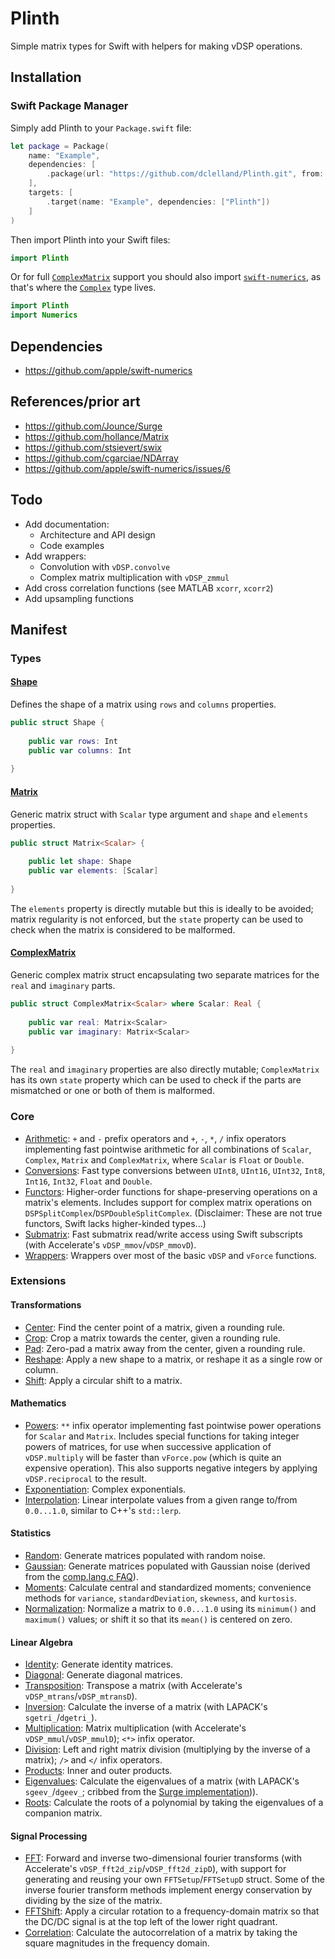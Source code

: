 # Plinth

Simple matrix types for Swift with helpers for making vDSP operations.

## Installation

### Swift Package Manager

Simply add Plinth to your `Package.swift` file: 

```swift
let package = Package(
    name: "Example",
    dependencies: [
        .package(url: "https://github.com/dclelland/Plinth.git", from: "2.0.0"),
    ],
    targets: [
        .target(name: "Example", dependencies: ["Plinth"])
    ]
)
```

Then import Plinth into your Swift files:

```swift
import Plinth
```

Or for full [`ComplexMatrix`](#complexmatrix) support you should also import [`swift-numerics`](https://github.com/apple/swift-numerics), as that's where the [`Complex`](https://github.com/apple/swift-numerics/blob/main/Sources/ComplexModule/Complex.swift) type lives. 

```swift
import Plinth
import Numerics
```

## Dependencies

- https://github.com/apple/swift-numerics

## References/prior art

- https://github.com/Jounce/Surge
- https://github.com/hollance/Matrix
- https://github.com/stsievert/swix
- https://github.com/cgarciae/NDArray
- https://github.com/apple/swift-numerics/issues/6

## Todo

- Add documentation:
    - Architecture and API design
    - Code examples 
- Add wrappers:
    - Convolution with `vDSP.convolve`
    - Complex matrix multiplication with `vDSP_zmmul`
- Add cross correlation functions (see MATLAB `xcorr`, `xcorr2`)
- Add upsampling functions

## Manifest

### Types

#### [Shape](Sources/Plinth/Shape.swift)

Defines the shape of a matrix using `rows` and `columns` properties.

```swift
public struct Shape {
    
    public var rows: Int
    public var columns: Int
    
}
```

#### [Matrix](Sources/Plinth/Matrix.swift)

Generic matrix struct with `Scalar` type argument and `shape` and `elements` properties.

```swift
public struct Matrix<Scalar> {
    
    public let shape: Shape
    public var elements: [Scalar]
    
}
```

The `elements` property is directly mutable but this is ideally to be avoided; matrix regularity is not enforced, but the `state` property can be used to check when the matrix is considered to be malformed. 

#### [ComplexMatrix](Sources/Plinth/ComplexMatrix.swift)

Generic complex matrix struct encapsulating two separate matrices for the `real` and `imaginary` parts.

```swift
public struct ComplexMatrix<Scalar> where Scalar: Real {
    
    public var real: Matrix<Scalar>
    public var imaginary: Matrix<Scalar>
    
}
```

The `real` and `imaginary` properties are also directly mutable; `ComplexMatrix` has its own `state` property which can be used to check if the parts are mismatched or one or both of them is malformed.

### Core

- [Arithmetic](Sources/Plinth/Core/Arithmetic.swift): `+` and `-` prefix operators and `+`, `-`, `*`, `/` infix operators implementing fast pointwise arithmetic for all combinations of `Scalar`, `Complex`, `Matrix` and `ComplexMatrix`, where `Scalar` is `Float` or `Double`.
- [Conversions](Sources/Plinth/Core/Conversions.swift): Fast type conversions between `UInt8`, `UInt16`, `UInt32`, `Int8`, `Int16`, `Int32`, `Float` and `Double`.
- [Functors](Sources/Plinth/Core/Functors.swift): Higher-order functions for shape-preserving operations on a matrix's elements. Includes support for complex matrix operations on `DSPSplitComplex`/`DSPDoubleSplitComplex`. (Disclaimer: These are not true functors, Swift lacks higher-kinded types...)
- [Submatrix](Sources/Plinth/Core/Submatrix.swift): Fast submatrix read/write access using Swift subscripts (with Accelerate's `vDSP_mmov`/`vDSP_mmovD`).
- [Wrappers](Sources/Plinth/Core/Wrappers.swift): Wrappers over most of the basic `vDSP` and `vForce` functions.

### Extensions

#### Transformations

- [Center](Sources/Plinth/Extensions/Transformations/Center.swift): Find the center point of a matrix, given a rounding rule.
- [Crop](Sources/Plinth/Extensions/Transformations/Crop.swift): Crop a matrix towards the center, given a rounding rule.
- [Pad](Sources/Plinth/Extensions/Transformations/Pad.swift): Zero-pad a matrix away from the center, given a rounding rule.
- [Reshape](Sources/Plinth/Extensions/Transformations/Reshape.swift): Apply a new shape to a matrix, or reshape it as a single row or column.
- [Shift](Sources/Plinth/Extensions/Transformations/Shift.swift): Apply a circular shift to a matrix.

#### Mathematics

- [Powers](Sources/Plinth/Extensions/Mathematics/Powers.swift): `**` infix operator implementing fast pointwise power operations for `Scalar` and `Matrix`. Includes special functions for taking integer powers of matrices, for use when successive application of `vDSP.multiply` will be faster than `vForce.pow` (which is quite an expensive operation). This also supports negative integers by applying `vDSP.reciprocal` to the result.
- [Exponentiation](Sources/Plinth/Extensions/Mathematics/Exponentiation.swift): Complex exponentials.
- [Interpolation](Sources/Plinth/Extensions/Statistics/Interpolation.swift): Linear interpolate values from a given range to/from `0.0...1.0`, similar to C++'s `std::lerp`.

#### Statistics

- [Random](Sources/Plinth/Extensions/Statistics/Random.swift): Generate matrices populated with random noise.
- [Gaussian](Sources/Plinth/Extensions/Statistics/Gaussian.swift): Generate matrices populated with Gaussian noise (derived from the [comp.lang.c FAQ](http://c-faq.com/lib/gaussian.html)).
- [Moments](Sources/Plinth/Extensions/Statistics/Moments.swift): Calculate central and standardized moments; convenience methods for `variance`, `standardDeviation`, `skewness`, and `kurtosis`.
- [Normalization](Sources/Plinth/Extensions/Statistics/Normalization.swift): Normalize a matrix to `0.0...1.0` using its `minimum()` and `maximum()` values; or shift it so that its `mean()` is centered on zero.

#### Linear Algebra

- [Identity](Sources/Plinth/Extensions/Linear%20Algebra/Identity.swift): Generate identity matrices.
- [Diagonal](Sources/Plinth/Extensions/Linear%20Algebra/Diagonal.swift): Generate diagonal matrices.
- [Transposition](Sources/Plinth/Extensions/Linear%20Algebra/Transposition.swift): Transpose a matrix (with Accelerate's `vDSP_mtrans`/`vDSP_mtransD`).
- [Inversion](Sources/Plinth/Extensions/Linear%20Algebra/Inversion.swift): Calculate the inverse of a matrix (with LAPACK's `sgetri_`/`dgetri_`).
- [Multiplication](Sources/Plinth/Extensions/Linear%20Algebra/Multiplication.swift): Matrix multiplication (with Accelerate's `vDSP_mmul`/`vDSP_mmulD`); `<*>` infix operator.
- [Division](Sources/Plinth/Extensions/Linear%20Algebra/Division.swift): Left and right matrix division (multiplying by the inverse of a matrix); `/>` and `</` infix operators.
- [Products](Sources/Plinth/Extensions/Linear%20Algebra/Products.swift): Inner and outer products.
- [Eigenvalues](Sources/Plinth/Extensions/Linear%20Algebra/Eigenvalues.swift): Calculate the eigenvalues of a matrix (with LAPACK's `sgeev_`/`dgeev_`; cribbed from the [Surge implementation](https://github.com/Jounce/Surge/blob/master/Sources/Surge/Linear%20Algebra/Matrix.swift#L944))).
- [Roots](Sources/Plinth/Extensions/Linear%20Algebra/Roots.swift): Calculate the roots of a polynomial by taking the eigenvalues of a companion matrix.

#### Signal Processing

- [FFT](Sources/Plinth/Extensions/Signal%20Processing/FFT.swift): Forward and inverse two-dimensional fourier transforms (with Accelerate's `vDSP_fft2d_zip`/`vDSP_fft2d_zipD`), with support for generating and reusing your own `FFTSetup`/`FFTSetupD` struct. Some of the inverse fourier transform methods implement energy conservation by dividing by the size of the matrix.
- [FFTShift](Sources/Plinth/Extensions/Signal%20Processing/FFTShift.swift): Apply a circular rotation to a frequency-domain matrix so that the DC/DC signal is at the top left of the lower right quadrant.
- [Correlation](Sources/Plinth/Extensions/Signal%20Processing/Correlation.swift): Calculate the autocorrelation of a matrix by taking the square magnitudes in the frequency domain.
